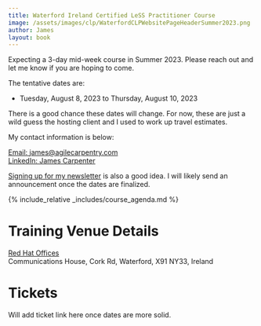```yaml
---
title: Waterford Ireland Certified LeSS Practitioner Course
image: /assets/images/clp/WaterfordCLPWebsitePageHeaderSummer2023.png
author: James
layout: book
---
```


Expecting a 3-day mid-week course in Summer 2023.
Please reach out and let me know if you are hoping to come. 

The tentative dates are:
* Tuesday, August 8, 2023 to Thursday, August 10, 2023

There is a good chance these dates will change. For now, these are just a wild guess the hosting client and I used to work up travel estimates.

My contact information is below:

[Email: james@agilecarpentry.com](mailto:james@agilecarpentry.com)  
[LinkedIn: James Carpenter](https://www.linkedin.com/in/jamescarpenter1/)

[Signing up for my newsletter](https://pages.agilecarpentry.com/) is also a good idea. I will likely send an announcement once the dates are finalized.

<!--a class="wx-button" href="https://agilecarpentry.ticketspice.com/san-antonio-certified-less-practitioner-workshop-q2-2023" style="background:rgba(36,36,36,1);color:white;padding:10px 20px;text-decoration:none;font-weight:bold;" target="_blank">May 1 - 3: Get Tickets</a-->

{% include_relative _includes/course_agenda.md %}

# Training Venue Details

[Red Hat Offices](https://goo.gl/maps/KuDUkJoEVb8HEDFQ8)  
Communications House, Cork Rd, Waterford, X91 NY33, Ireland

# Tickets

Will add ticket link here once dates are more solid.

<!--a class="wx-button" href="https://agilecarpentry.ticketspice.com/san-antonio-certified-less-practitioner-workshop-q2-2023" style="background:rgba(36,36,36,1);color:white;padding:10px 20px;text-decoration:none;font-weight:bold;" target="_blank">May 1 - 3: Get Tickets</a-->



